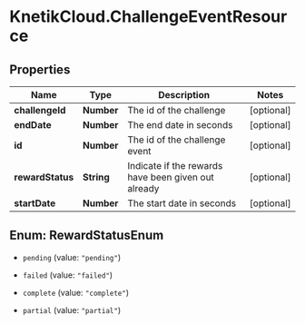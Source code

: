 # KnetikCloud.ChallengeEventResource

## Properties
Name | Type | Description | Notes
------------ | ------------- | ------------- | -------------
**challengeId** | **Number** | The id of the challenge | [optional] 
**endDate** | **Number** | The end date in seconds | [optional] 
**id** | **Number** | The id of the challenge event | [optional] 
**rewardStatus** | **String** | Indicate if the rewards have been given out already  | [optional] 
**startDate** | **Number** | The start date in seconds | [optional] 


<a name="RewardStatusEnum"></a>
## Enum: RewardStatusEnum


* `pending` (value: `"pending"`)

* `failed` (value: `"failed"`)

* `complete` (value: `"complete"`)

* `partial` (value: `"partial"`)




